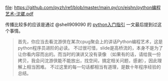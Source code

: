 [file](python编程艺术-沈崴.pdf): https://github.com/pyzh/ref/blob/master/main.py/cn/eishn/python编程艺术-沈崴.pdf

传播比较多的应该是通过 @shell909090 的 [python入门指引](https://github.com/pyzh/ref/blob/master/main.py/cn/shell909090/python入门指引.md) 一文最后提到过这个事情。

>首先，你应当去看沈游侠在某次cpug聚会上的讲话Python编程艺术，这是python程序员进阶的必读。
>不过很可惜，slide是高桥流的，本身不是为了让你看内容而出的。而当时的演讲又没有录像
>（如果有的话，请给我一份拷贝，我会问沈游侠能不能放出，找空间，搞定相关问题，感谢），因此理解上相当困难。
>不过这里的每一句话都相当有道理，是数十年程序经验的总结。
